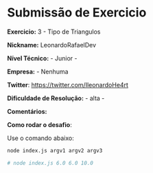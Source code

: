 # Submissão de Exercicio

**Exercicio:** 3 - Tipo de Triangulos

**Nickname:** LeonardoRafaelDev

**Nível Técnico:** - Junior -

**Empresa:** - Nenhuma

**Twitter**: https://twitter.com/IleonardoHe4rt

**Dificuldade de Resolução:** - alta -

**Comentários:**

**Como rodar o desafio**:

Use o comando abaixo:

```bash
node index.js argv1 argv2 argv3

# node index.js 6.0 6.0 10.0
```
